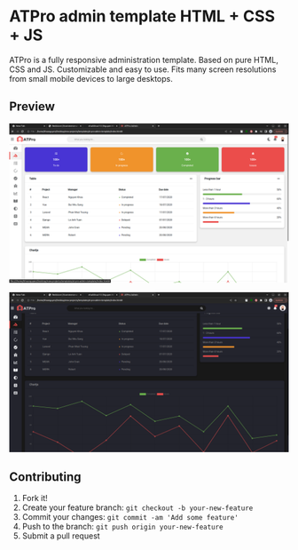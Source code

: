# ATPro admin template  HTML + CSS + JS

ATPro is a fully responsive administration template. Based on pure HTML, CSS and JS. Customizable and easy to use. Fits many screen resolutions from small mobile devices to large desktops.

## Preview

!["ATPro admin preview"]( ./atpro.png "ATPro admin preview")

!["ATPro admin preview"]( ./atpro2.png "ATPro admin preview")	




## Contributing

1. Fork it!
2. Create your feature branch: `git checkout -b your-new-feature`
3. Commit your changes: `git commit -am 'Add some feature'`
4. Push to the branch: `git push origin your-new-feature`
5. Submit a pull request

